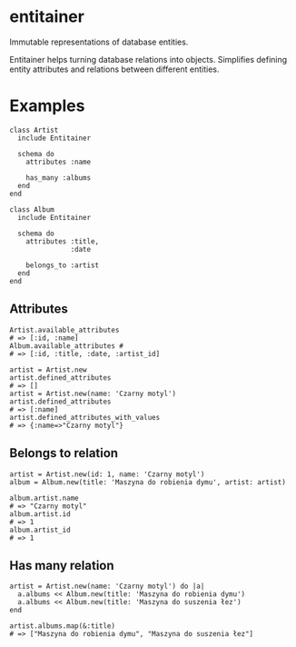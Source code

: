# entitainer
Immutable representations of database entities.

Entitainer helps turning database relations into objects.
Simplifies defining entity attributes and relations between different entities.

# Examples

```
class Artist
  include Entitainer

  schema do
    attributes :name

    has_many :albums
  end
end

class Album
  include Entitainer

  schema do
    attributes :title,
               :date

    belongs_to :artist
  end
end
```

## Attributes
```
Artist.available_attributes
# => [:id, :name]
Album.available_attributes #
# => [:id, :title, :date, :artist_id]

artist = Artist.new
artist.defined_attributes
# => []
artist = Artist.new(name: 'Czarny motyl')
artist.defined_attributes
# => [:name]
artist.defined_attributes_with_values
# => {:name=>"Czarny motyl"}
```

## Belongs to relation
```
artist = Artist.new(id: 1, name: 'Czarny motyl')
album = Album.new(title: 'Maszyna do robienia dymu', artist: artist)

album.artist.name
# => "Czarny motyl"
album.artist.id
# => 1
album.artist_id
# => 1
```

## Has many relation
```
artist = Artist.new(name: 'Czarny motyl') do |a|
  a.albums << Album.new(title: 'Maszyna do robienia dymu')
  a.albums << Album.new(title: 'Maszyna do suszenia łez')
end

artist.albums.map(&:title)
# => ["Maszyna do robienia dymu", "Maszyna do suszenia łez"]

```

